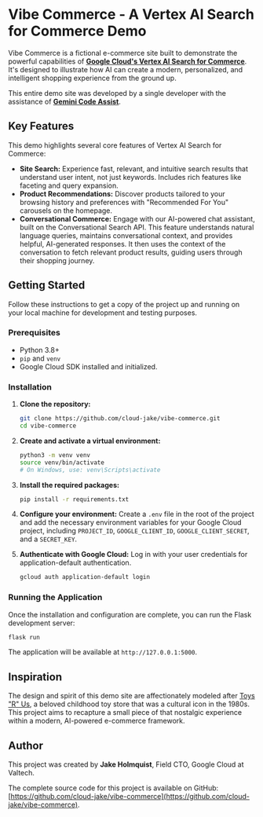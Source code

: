 # Vibe Commerce - A Vertex AI Search for Commerce Demo

Vibe Commerce is a fictional e-commerce site built to demonstrate the powerful capabilities of **[Google Cloud's Vertex AI Search for Commerce](https://cloud.google.com/solutions/vertex-ai-search-commerce)**. It's designed to illustrate how AI can create a modern, personalized, and intelligent shopping experience from the ground up.

This entire demo site was developed by a single developer with the assistance of **[Gemini Code Assist](https://codeassist.google/)**.

## Key Features

This demo highlights several core features of Vertex AI Search for Commerce:

*   **Site Search:** Experience fast, relevant, and intuitive search results that understand user intent, not just keywords. Includes rich features like faceting and query expansion.
*   **Product Recommendations:** Discover products tailored to your browsing history and preferences with "Recommended For You" carousels on the homepage.
*   **Conversational Commerce:** Engage with our AI-powered chat assistant, built on the Conversational Search API. This feature understands natural language queries, maintains conversational context, and provides helpful, AI-generated responses. It then uses the context of the conversation to fetch relevant product results, guiding users through their shopping journey.

## Getting Started

Follow these instructions to get a copy of the project up and running on your local machine for development and testing purposes.

### Prerequisites

*   Python 3.8+
*   `pip` and `venv`
*   Google Cloud SDK installed and initialized.

### Installation

1.  **Clone the repository:**
    ```bash
    git clone https://github.com/cloud-jake/vibe-commerce.git
    cd vibe-commerce
    ```

2.  **Create and activate a virtual environment:**
    ```bash
    python3 -m venv venv
    source venv/bin/activate
    # On Windows, use: venv\Scripts\activate
    ```

3.  **Install the required packages:**
    ```bash
    pip install -r requirements.txt
    ```

4.  **Configure your environment:**
    Create a `.env` file in the root of the project and add the necessary environment variables for your Google Cloud project, including `PROJECT_ID`, `GOOGLE_CLIENT_ID`, `GOOGLE_CLIENT_SECRET`, and a `SECRET_KEY`.

5.  **Authenticate with Google Cloud:**
    Log in with your user credentials for application-default authentication.
    ```bash
    gcloud auth application-default login
    ```

### Running the Application

Once the installation and configuration are complete, you can run the Flask development server:
```bash
flask run
```
The application will be available at `http://127.0.0.1:5000`.

## Inspiration

The design and spirit of this demo site are affectionately modeled after [Toys "R" Us](https://en.wikipedia.org/wiki/Toys_%22R%22_Us), a beloved childhood toy store that was a cultural icon in the 1980s. This project aims to recapture a small piece of that nostalgic experience within a modern, AI-powered e-commerce framework.

## Author

This project was created by **Jake Holmquist**, Field CTO, Google Cloud at Valtech.

The complete source code for this project is available on GitHub: [https://github.com/cloud-jake/vibe-commerce](https://github.com/cloud-jake/vibe-commerce).